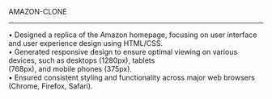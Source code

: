 AMAZON-CLONE
<br>
<hr>
• Designed a replica of the Amazon homepage, focusing on user interface and user experience design using HTML/CSS.<br>
• Generated responsive design to ensure optimal viewing on various devices, such as desktops (1280px), tablets<br>
 (768px), and mobile phones (375px).<br>
• Ensured consistent styling and functionality across major web browsers (Chrome, Firefox, Safari).<br>

